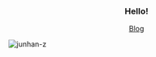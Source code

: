 <h3 align="center">Hello!</h3>

<p align="center">
  <a href="https://www.junhan.xyz/blog">Blog</a>
</p>

<p align="left"> <img src="https://komarev.com/ghpvc/?username=junhan-z&color=grey&style=flat-square&label=A+Process:" alt="junhan-z" /> </p>
